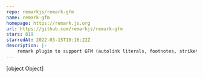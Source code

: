 ```yaml
---
repo: remarkjs/remark-gfm
name: remark-gfm
homepage: https://remark.js.org
url: https://github.com/remarkjs/remark-gfm
stars: 819
starredAt: 2022-03-15T19:16:22Z
description: |-
    remark plugin to support GFM (autolink literals, footnotes, strikethrough, tables, tasklists)
---
```


[object Object]
